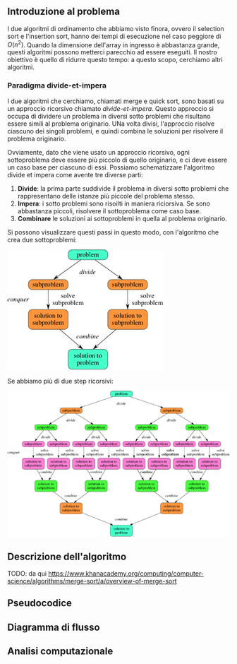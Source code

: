 ## Introduzione al problema

I due algoritmi di ordinamento che abbiamo visto finora, ovvero il selection sort e l'insertion sort, hanno dei tempi di esecuzione nel caso peggiore di $O(n^2)$. Quando la dimensione dell'array in ingresso è abbastanza grande, questi algoritmi possono metterci parecchio ad essere eseguiti. Il nostro obiettivo è quello di ridurre questo tempo: a questo scopo, cerchiamo altri algoritmi.

### Paradigma divide-et-impera

I due algoritmi che cerchiamo, chiamati merge e quick sort, sono basati su un approccio ricorsivo chiamato *divide-et-impera*. Questo approccio si occupa di dividere un problema in diversi sotto problemi che risultano essere simili al problema originario. UNa volta divisi, l'approccio risolve ciascuno dei singoli problemi, e quindi combina le soluzioni per risolvere il problema originario.

Ovviamente, dato che viene usato un approccio ricorsivo, ogni sottoproblema deve essere più piccolo di quello originario, e ci deve essere un caso base per ciascuno di essi. Possiamo schematizzare l'algoritmo divide et impera come avente tre diverse parti:

1. **Divide**: la prima parte suddivide il problema in diversi sotto problemi che rappresentano delle istanze più piccole del problema stesso.
2. **Impera**: i sotto problemi sono risoilti in maniera riciorsiva. Se sono abbastanza piccoli, risolvere il sottoproblema come caso base.
3. **Combinare** le soluzioni ai sottoproblemi in quella al problema originario.

Si possono visualizzare questi passi in questo modo, con l'algoritmo che crea due sottoproblemi:

![divide_1](../assets/images/05_algoritmi/04_merge_sort/divide_impera_1.png)

Se abbiamo più di due step ricorsivi:

![divide_2](../assets/images/05_algoritmi/04_merge_sort/divide_impera_2.png)

## Descrizione dell'algoritmo

TODO: da qui
https://www.khanacademy.org/computing/computer-science/algorithms/merge-sort/a/overview-of-merge-sort

## Pseudocodice

## Diagramma di flusso

## Analisi computazionale